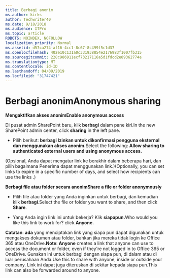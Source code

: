 ```yaml
---
title: Berbagi anonim
ms.author: kirks
author: Techwriter40
ms.date: 9/18/2018
ms.audience: ITPro
ms.topic: article
ROBOTS: NOINDEX, NOFOLLOW
localization_priority: Normal
ms.assetid: d57ca274-af16-4cc1-8c67-8c499f5c1d37
ms.openlocfilehash: 402e10c131a0c331938854e2176983f1007fb315
ms.sourcegitcommit: 228c986911ecf73217116a5d1fdcd2e89362774e
ms.translationtype: MT
ms.contentlocale: id-ID
ms.lasthandoff: 04/09/2019
ms.locfileid: "31747421"
---
```

# <a name="anonymous-sharing"></a><span data-ttu-id="196b0-102">Berbagi anonim</span><span class="sxs-lookup"><span data-stu-id="196b0-102">Anonymous sharing</span></span>

 **<span data-ttu-id="196b0-103">Mengaktifkan akses anonim</span><span class="sxs-lookup"><span data-stu-id="196b0-103">Enable anonymous access</span></span>**
  
<span data-ttu-id="196b0-104">Di pusat admin SharePoint baru, klik **berbagi** dalam pane kiri.</span><span class="sxs-lookup"><span data-stu-id="196b0-104">In the new SharePoint admin center, click **sharing** in the left pane.</span></span> 
  
- <span data-ttu-id="196b0-105">Pilih berikut: **berbagi Izinkan untuk dikonfirmasi pengguna eksternal dan menggunakan akses anonim.**</span><span class="sxs-lookup"><span data-stu-id="196b0-105">Select the following: **Allow sharing to authenticated external users and using anonymous access.**</span></span>
  
<span data-ttu-id="196b0-106">(Opsional, Anda dapat mengatur link ke berakhir dalam beberapa hari, dan pilih bagaimana Penerima dapat menggunakan link.)</span><span class="sxs-lookup"><span data-stu-id="196b0-106">(Optionally, you can set links to expire in a specific number of days, and select how recipients can use the links .)</span></span>
    
 **<span data-ttu-id="196b0-107">Berbagi file atau folder secara anonim</span><span class="sxs-lookup"><span data-stu-id="196b0-107">Share a file or folder anonymously</span></span>**
  
- <span data-ttu-id="196b0-108">Pilih file atau folder yang Anda inginkan untuk berbagi, dan kemudian klik **berbagi**.</span><span class="sxs-lookup"><span data-stu-id="196b0-108">Select the file or folder you want to share, and then click **Share**.</span></span> 
    
- <span data-ttu-id="196b0-109">Yang Anda ingin link ini untuk bekerja? Klik **siapapun.**</span><span class="sxs-lookup"><span data-stu-id="196b0-109">Who would you like this link to work for? click **Anyone.**</span></span>
  
 <span data-ttu-id="196b0-110">**Catatan**: **ada** yang menciptakan link yang siapa pun dapat digunakan untuk mengakses dokumen atau folder, bahkan jika mereka tidak login ke Office 365 atau OneDrive.</span><span class="sxs-lookup"><span data-stu-id="196b0-110">**Note**: **Anyone** creates a link that anyone can use to access the document or folder, even if they're not logged in to Office 365 or OneDrive.</span></span> <span data-ttu-id="196b0-111">Gunakan ini untuk berbagi dengan siapa pun, di dalam atau di luar perusahaan Anda.</span><span class="sxs-lookup"><span data-stu-id="196b0-111">Use this to share with anyone, inside or outside your company.</span></span> <span data-ttu-id="196b0-112">Link ini dapat juga diteruskan di sekitar kepada siapa pun.</span><span class="sxs-lookup"><span data-stu-id="196b0-112">This link can also be forwarded around to anyone.</span></span> 
    

